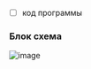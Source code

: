 - [ ]  код программы

### Блок схема
![image](https://user-images.githubusercontent.com/70198995/206260225-d0f71538-1ef1-4e59-b2ff-07e378c0a7ad.png)
